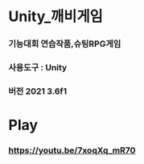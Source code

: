 # Unity_깨비게임
### 기능대회 연습작품,슈팅RPG게임
### 사용도구 : Unity
### 버전 2021 3.6f1

# Play
### https://youtu.be/7xoqXq_mR70
